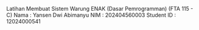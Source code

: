 Latihan Membuat Sistem Warung ENAK (Dasar Pemrogramman) (FTA 115 - C)
Nama : Yansen Dwi Abimanyu
NIM  : 202404560003
Student ID : 12024000541
